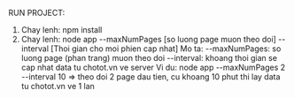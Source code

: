 RUN PROJECT:
1. Chay lenh: npm install
2. Chay lenh: node app --maxNumPages [so luong page muon theo doi] --interval [Thoi gian cho moi phien cap nhat]
	Mo ta:  --maxNumPages: so luong page (phan trang) muon theo doi
			--interval: khoang thoi gian se cap nhat data tu chotot.vn ve server
	Vi du: node app --maxNumPages 2 --interval 10
			=> theo doi 2 page dau tien, cu khoang 10 phut thi lay data tu chotot.vn ve 1 lan
